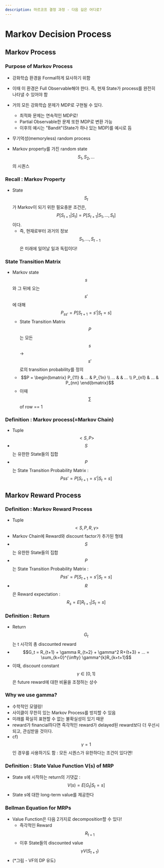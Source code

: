 ```yaml
---
description: 마르코프 결정 과정 - 다음 길은 어디로?
---
```


# Markov Decision Process

## Markov Process

### Purpose of Markov Process

* 강화학습 환경을 Formal하게 묘사하기 위함 
* 이때 이 환경은 Full Observable해야 한다. 즉, 현재 State가 process를 완전히 나타낼 수 있어야 함
* 거의 모든 강화학습 문제가 MDP로 구현될 수 있다.

  * 최적화 문제는 연속적인 MDP로!
  * Partial Observable한 문제 또한 MDP로 변환 가능
  * 이후의 예시는 "Bandit"\(State가 하나 있는 MDP\)를 예시로 듬

* 무기억성\(memoryless\) random process
* Markov property를 가진 random state $$S_1, S_2, ...$$의 시퀀스

### Recall : Markov Property 

* State $$S_t$$가 Markov이 되기 위한 필요충분 조건은, $$P[S_{t+1}|S_t] = P[S_{t+1}|S_1, ... , S_t]$$이다.
  * 즉, 현재로부터 과거의 정보 $$S_1, ..., S_{t-1}$$은 미래에 일어날 일과 독립이다!

### State Transition Matrix

* Markov state $$s$$와 그 뒤에 오는 $$s'$$에 대해 $$P_{ss'} = P[S_{t+1} = s' | S_{t} = s]$$
  * State Transition Matrix $$P$$는 모든 $$s$$→ $$s'$$로의 transition probability를 정의
  * $$P = \begin{bmatrix} P_{11} & ... & P_{1n} \\ ... &  & ... \\ P_{n1} & ... & P_{nn} \end{bmatrix}$$
  * 이때 $$\sum$$of row == 1

### Definition : Markov process\(=Markov Chain\)

* Tuple $$<S, P>$$
* $$S$$는 유한한 State들의 집합
* $$P$$는 State Transition Probability Matrix :$$P{ss'} = P[S_{t+1} = s' | S_{t} = s]$$



## Markov Reward Process

### Definition : Markov Reward Process

* Tuple $$<S, P, R, \gamma>$$
* Markov Chain에 Reward와 discount factor가 추가된 형태
* $$S$$는 유한한 State들의 집합
* $$P$$는 State Transition Probability Matrix :$$P{ss'} = P[S_{t+1} = s' | S_{t} = s]$$
* $$R$$은 Reward expectation : $$R_s = E[R_{t+1} | S_{t} = s]$$

### Definition : Return

* Return $$G_t$$는 t 시각의 총 discounted reward
* $$G_t = R_{t+1} + \gamma R_{t+2} + \gamma^2 R+{t+3} + ... = \sum_{k=0}^{\infty} \gamma^{k}R_{k+t+1}$$
* 이때, discount constant $$\gamma \in [0, 1]$$은 future reward에 대한 비율을 조정하는 상수

### Why we use gamma?

* 수학적인 모델링!
* 사이클이 무한히 있는 Markov Process를 방지할 수 있음
* 미래를 확실히 표현할 수 없는 불확실성이 있기 때문
* reward가 financial하다면 즉각적인 reward가 delayed된 reward보다 더 우선시되고, 관심받을 것이다.
* cf\) $$\gamma=1$$ 인 경우를 사용하기도 함 : 모든 시퀀스가 유한하다는 조건이 있다면!

### Definition : State Value Function V\(s\) of MRP

* State s에 시작하는 return의 기댓값 : $$V(s) = E[G_{t}|S_{t} = s]$$
* State s에 대한 long-term value를 제공한다

### Bellman Equation for MRPs

* Value Function은 다음 2가지로 decomposition할 수 있다!
  * 즉각적인 Reward $$R_{t+1}$$
  * 이후 State들의 discounted value $$\gamma V(S_{t+1})$$
* \(\*그림 - VF의 DP 유도\)


